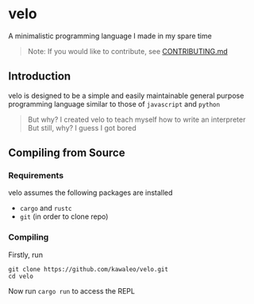 # velo

A minimalistic programming language I made in my spare time

> Note: If you would like to contribute, see [CONTRIBUTING.md](CONTRIBUTING.md)

## Introduction

velo is designed to be a simple and easily maintainable general purpose programming language similar to those of `javascript` and `python`

> But why?
> I created velo to teach myself how to write an interpreter
> But still, why?
> I guess I got bored

## Compiling from Source

### Requirements

velo assumes the following packages are installed

- `cargo` and `rustc`
- `git` (in order to clone repo)

### Compiling

Firstly, run

```shell
git clone https://github.com/kawaleo/velo.git
cd velo
```

Now run `cargo run` to access the REPL
